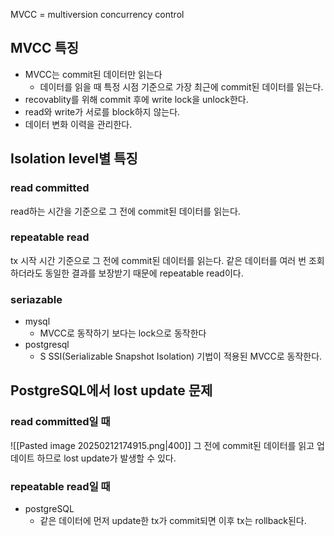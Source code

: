 MVCC = multiversion concurrency control

## MVCC 특징
- MVCC는 commit된 데이터만 읽는다 
	- 데이터를 읽을 때 특정 시점 기준으로 가장 최근에 commit된 데이터를 읽는다.
- recovablity를 위해 commit 후에 write lock을 unlock한다.
- read와 write가 서로를 block하지 않는다.
- 데이터 변화 이력을 관리한다.

## Isolation level별 특징
### read committed
read하는 시간을 기준으로 그 전에 commit된 데이터를 읽는다.
### repeatable read
tx 시작 시간 기준으로 그 전에 commit된 데이터를 읽는다.
같은 데이터를 여러 번 조회하더라도 동일한 결과를 보장받기 때문에 repeatable read이다.
### seriazable
-  mysql
	- MVCC로 동작하기 보다는 lock으로 동작한다
- postgresql
	- S
	  SSI(Serializable Snapshot Isolation) 기법이 적용된 MVCC로 동작한다.

## PostgreSQL에서 lost update 문제
### read committed일 때
![[Pasted image 20250212174915.png|400]]
그 전에 commit된 데이터를 읽고 업데이트 하므로 lost update가 발생할 수 있다.
### repeatable read일 때
- postgreSQL
	- 같은 데이터에 먼저 update한 tx가 commit되면 이후 tx는 rollback된다.